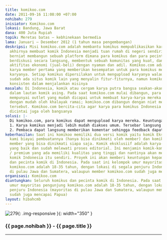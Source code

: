 ```yaml
---
title: komikoo.com
date: 2011-09-16 11:08:00 +07:00
nohibah: 279
inisiator: Komikoo.com
lokasi: Bandung, Jawa Barat
dana: 400 Juta Rupiah
topik: Meretas batas – kebhinekaan bermedia
lama: Januari – Desember 2012 (1 tahun masa pengembangan)
deskripsi: Misi komikoo.com adalah membantu komikus mempublikasikan karyanya dan pada
  akhirnya membuat komik Indonesia menjadi tuan rumah di negeri sendiri. Komikoo.com
  berniat membangun sebuah platform dimana para komikus dan para pecinta komik dapat
  berdiskusi secara langsung, membentuk sebuah komunitas yang kuat, dan melakukan
  aktifitas ekonomi (jual-beli) dengan nyaman dan adil. Komikoo.com adalah situs komik
  karya member pertama yang memberikan kesempatan untuk para komikus mempublikasikan
  karyanya. Setiap komikus dipersilakan untuk mengupload karyanya walaupun saat ini
  sudah ada situs komik lain yang menyalin fitur-fiturnya, namun komikoo.com tetap
  konsisten dalam menjalankan misinya
masalah: Di Indonesia, komik atau cergam karya putra bangsa seakan-akan tenggelam
  dalam lautan komik asing. Pada saat komikoo.com mulai dibangun, para komikus belum
  mempunyai outlet yang mudah dicapai untuk membuat karya-karya mereka dapat dilihat
  dengan mudah oleh khalayak ramai; komikoo.com dibangun dengan niat mengatasi masalah
  tersebut. Komikoo.com bercita-cita agar karya para komikus Indonesia yang berbakat
  dicintai juga oleh bangsanya
solusi: |-
  Di komikoo.com, para komikus dapat mengupload karya mereka. Keuntungan dari hal ini adalah:
  1. Karya komikus menjadi lebih mudah diakses umum. Tersebar langsung ke 1723 fans komikoo.com di facebook dan 600an follower komikoo.com di twitter
  2. Pembaca dapat langsung memberikan komentar sehingga feedback dapat diterima secara instan oleh komikus.
keberhasilan: Saat ini komikoo memiliki dua versi komik yaitu komik Eksklusif yang
  kami biayai pembuatannya (hanya bisa dinikmati oleh member) dan komik umum karya
  member yang bisa dinikmati siapa saja. Komik eksklusiif adalah karya-karya komik
  yang baik dan sudah melewati proses editorial. Ini menjamin komik-komik eksklusif
  / premium yang ada memiliki kualitas yang tinggi dan nantinya akan membangun citra
  komik Indonesia itu sendiri. Proyek ini akan memberi keuntungan kepada seluruh komikus
  dan pecinta komik di Indonesia. Pada saat ini kelompok umur mayoritas pengunjung
  komikoo.com adalah 18-35 tahun, dengan lokasi di segala penjuru Indonesia (mayoritas
  di pulau Jawa dan Sumatera, walaupun member komikoo.com sudah juga mencapai Papua)
organisasi: Komikoo.com
diuntungkan: Seluruh komikus dan pecinta komik di Indonesia. Pada saat ini kelompok
  umur mayoritas pengunjung komikoo.com adalah 18-35 tahun, dengan lokasi di segala
  penjuru Indonesia (mayoritas di pulau Jawa dan Sumatera, walaupun member komikoo.com
  sudah juga mencapai Papua)
layout: hibahcmb
---
```


![279](/static/img/hibahcmb/279.png){: .img-responsive }{: width="350" }

### {{ page.nohibah }} - {{ page.title }}

---
